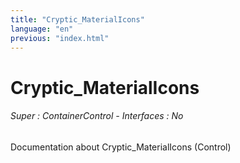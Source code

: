 ```yaml
---
title: "Cryptic_MaterialIcons"
language: "en"
previous: "index.html"
---
```


# Cryptic_MaterialIcons

###### Super : ContainerControl - Interfaces : No

Documentation about Cryptic_MaterialIcons (Control)
